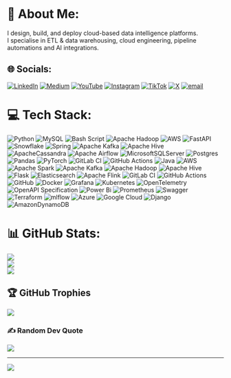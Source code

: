 # 💫 About Me:
I design, build, and deploy cloud-based data intelligence platforms.<br>I specialise in ETL & data warehousing, cloud engineering, pipeline automations and AI integrations.


## 🌐 Socials:
 [![LinkedIn](https://img.shields.io/badge/LinkedIn-%230077B5.svg?logo=linkedin&logoColor=white)](https://www.linkedin.com/in/ayotomiwa-salau) [![Medium](https://img.shields.io/badge/Medium-12100E?logo=medium&logoColor=white)](https://ayotomiwasalau.medium.com/) [![YouTube](https://img.shields.io/badge/YouTube-%23FF0000.svg?logo=YouTube&logoColor=white)](https://www.youtube.com/@ayotomiwasalau) [![Instagram](https://img.shields.io/badge/Instagram-%23E4405F.svg?logo=Instagram&logoColor=white)](https://www.instagram.com/ayotomiwasalau) [![TikTok](https://img.shields.io/badge/TikTok-%23000000.svg?logo=TikTok&logoColor=white)](https://www.tiktok.com/@ayotomiwasalau) [![X](https://img.shields.io/badge/X-black.svg?logo=X&logoColor=white)](https://x.com/ayotomiwasalau) [![email](https://img.shields.io/badge/Email-D14836?logo=gmail&logoColor=white)](mailto:ayotomiwasalau@gmail.com) 


# 💻 Tech Stack:
![Python](https://img.shields.io/badge/python-3670A0?style=for-the-badge&logo=python&logoColor=ffdd54) ![MySQL](https://img.shields.io/badge/mysql-4479A1.svg?style=for-the-badge&logo=mysql&logoColor=white) ![Bash Script](https://img.shields.io/badge/bash_script-%23121011.svg?style=for-the-badge&logo=gnu-bash&logoColor=white) ![Apache Hadoop](https://img.shields.io/badge/Apache%20Hadoop-66CCFF?style=for-the-badge&logo=apachehadoop&logoColor=black) ![AWS](https://img.shields.io/badge/AWS-%23FF9900.svg?style=for-the-badge&logo=amazon-aws&logoColor=white) ![FastAPI](https://img.shields.io/badge/FastAPI-005571?style=for-the-badge&logo=fastapi) ![Snowflake](https://img.shields.io/badge/snowflake-%2329B5E8.svg?style=for-the-badge&logo=snowflake&logoColor=white) ![Spring](https://img.shields.io/badge/spring-%236DB33F.svg?style=for-the-badge&logo=spring&logoColor=white) ![Apache Kafka](https://img.shields.io/badge/Apache%20Kafka-000?style=for-the-badge&logo=apachekafka) ![Apache Hive](https://img.shields.io/badge/Apache%20Hive-FDEE21?style=for-the-badge&logo=apachehive&logoColor=black) ![ApacheCassandra](https://img.shields.io/badge/cassandra-%231287B1.svg?style=for-the-badge&logo=apache-cassandra&logoColor=white) ![Apache Airflow](https://img.shields.io/badge/Apache%20Airflow-017CEE?style=for-the-badge&logo=Apache%20Airflow&logoColor=white) ![MicrosoftSQLServer](https://img.shields.io/badge/Microsoft%20SQL%20Server-CC2927?style=for-the-badge&logo=microsoft%20sql%20server&logoColor=white) ![Postgres](https://img.shields.io/badge/postgres-%23316192.svg?style=for-the-badge&logo=postgresql&logoColor=white) ![Pandas](https://img.shields.io/badge/pandas-%23150458.svg?style=for-the-badge&logo=pandas&logoColor=white) ![PyTorch](https://img.shields.io/badge/PyTorch-%23EE4C2C.svg?style=for-the-badge&logo=PyTorch&logoColor=white) ![GitLab CI](https://img.shields.io/badge/gitlab%20CI-%23181717.svg?style=for-the-badge&logo=gitlab&logoColor=white) ![GitHub Actions](https://img.shields.io/badge/github%20actions-%232671E5.svg?style=for-the-badge&logo=githubactions&logoColor=white) ![Java](https://img.shields.io/badge/java-%23ED8B00.svg?style=for-the-badge&logo=openjdk&logoColor=white) ![AWS](https://img.shields.io/badge/AWS-%23FF9900.svg?style=for-the-badge&logo=amazon-aws&logoColor=white) ![Apache Spark](https://img.shields.io/badge/Apache%20Spark-FDEE21?style=for-the-badge&logo=apachespark&logoColor=black) ![Apache Kafka](https://img.shields.io/badge/Apache%20Kafka-000?style=for-the-badge&logo=apachekafka) ![Apache Hadoop](https://img.shields.io/badge/Apache%20Hadoop-66CCFF?style=for-the-badge&logo=apachehadoop&logoColor=black) ![Apache Hive](https://img.shields.io/badge/Apache%20Hive-FDEE21?style=for-the-badge&logo=apachehive&logoColor=black) ![Flask](https://img.shields.io/badge/flask-%23000.svg?style=for-the-badge&logo=flask&logoColor=white) ![Elasticsearch](https://img.shields.io/badge/elasticsearch-%230377CC.svg?style=for-the-badge&logo=elasticsearch&logoColor=white) ![Apache Flink](https://img.shields.io/badge/Apache%20Flink-E6526F?style=for-the-badge&logo=Apache%20Flink&logoColor=white) ![GitLab CI](https://img.shields.io/badge/gitlab%20CI-%23181717.svg?style=for-the-badge&logo=gitlab&logoColor=white) ![GitHub Actions](https://img.shields.io/badge/github%20actions-%232671E5.svg?style=for-the-badge&logo=githubactions&logoColor=white) ![GitHub](https://img.shields.io/badge/github-%23121011.svg?style=for-the-badge&logo=github&logoColor=white) ![Docker](https://img.shields.io/badge/docker-%230db7ed.svg?style=for-the-badge&logo=docker&logoColor=white) ![Grafana](https://img.shields.io/badge/grafana-%23F46800.svg?style=for-the-badge&logo=grafana&logoColor=white) ![Kubernetes](https://img.shields.io/badge/kubernetes-%23326ce5.svg?style=for-the-badge&logo=kubernetes&logoColor=white) ![OpenTelemetry](https://img.shields.io/badge/OpenTelemetry-FFFFFF?&style=for-the-badge&logo=opentelemetry&logoColor=black) ![OpenAPI Specification](https://img.shields.io/badge/openapiinitiative-%23000000.svg?style=for-the-badge&logo=openapiinitiative&logoColor=white) ![Power Bi](https://img.shields.io/badge/power_bi-F2C811?style=for-the-badge&logo=powerbi&logoColor=black) ![Prometheus](https://img.shields.io/badge/Prometheus-E6522C?style=for-the-badge&logo=Prometheus&logoColor=white) ![Swagger](https://img.shields.io/badge/-Swagger-%23Clojure?style=for-the-badge&logo=swagger&logoColor=white) ![Terraform](https://img.shields.io/badge/terraform-%235835CC.svg?style=for-the-badge&logo=terraform&logoColor=white) ![mlflow](https://img.shields.io/badge/mlflow-%23d9ead3.svg?style=for-the-badge&logo=numpy&logoColor=blue) ![Azure](https://img.shields.io/badge/azure-%230072C6.svg?style=for-the-badge&logo=microsoftazure&logoColor=white) ![Google Cloud](https://img.shields.io/badge/GoogleCloud-%234285F4.svg?style=for-the-badge&logo=google-cloud&logoColor=white) ![Django](https://img.shields.io/badge/django-%23092E20.svg?style=for-the-badge&logo=django&logoColor=white) ![AmazonDynamoDB](https://img.shields.io/badge/Amazon%20DynamoDB-4053D6?style=for-the-badge&logo=Amazon%20DynamoDB&logoColor=white)
# 📊 GitHub Stats:
![](https://github-readme-stats.vercel.app/api?username=ayotomiwasalau&theme=dracula&hide_border=false&include_all_commits=true&count_private=true)<br/>
![](https://nirzak-streak-stats.vercel.app/?user=ayotomiwasalau&theme=dracula&hide_border=false)<br/>
![](https://github-readme-stats.vercel.app/api/top-langs/?username=ayotomiwasalau&theme=dracula&hide_border=false&include_all_commits=true&count_private=true&layout=compact)

## 🏆 GitHub Trophies
![](https://github-profile-trophy.vercel.app/?username=ayotomiwasalau&theme=dracula&no-frame=false&no-bg=true&margin-w=4)

### ✍️ Random Dev Quote
![](https://quotes-github-readme.vercel.app/api?type=horizontal&theme=radical)

---
[![](https://visitcount.itsvg.in/api?id=ayotomiwasalau&icon=0&color=0)](https://visitcount.itsvg.in)

<!-- Proudly created with GPRM ( https://gprm.itsvg.in ) -->